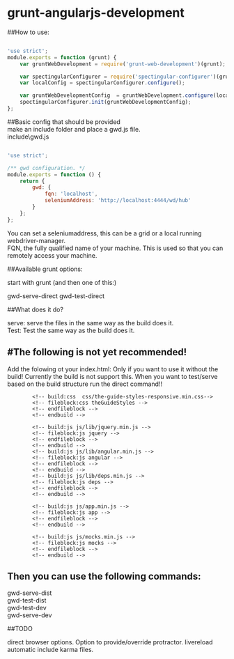 # grunt-angularjs-development


##How to use:  
```javascript

'use strict';
module.exports = function (grunt) {
    var gruntWebDevelopment = require('grunt-web-development')(grunt);

    var spectingularConfigurer = require('spectingular-configurer')(grunt, __dirname);
    var localConfig = spectingularConfigurer.configure();

    var gruntWebDevelopmentConfig  = gruntWebDevelopment.configure(localConfig.gwd);
    spectingularConfigurer.init(gruntWebDevelopmentConfig);
};
```


##Basic config that should be provided  
make an include folder and place a gwd.js file.  
include\gwd.js  


```javascript  

'use strict';

/** gwd configuration. */
module.exports = function () {
    return {
        gwd: {
            fqn: 'localhost',
            seleniumAddress: 'http://localhost:4444/wd/hub'
        }
    };
};
```

You can set a seleniumaddress, this can be a grid or a local running webdriver-manager.  
FQN, the fully qualified name of your machine. This is used so that you can remotely access your machine.  


##Available grunt options:

start with grunt (and then one of this:)

gwd-serve-direct
gwd-test-direct


##What does it do?

serve: serve the files in the same way as the build does it.  
Test: Test the same way as the build does it.  






#The following is not yet recommended!
---


Add the folowing ot your index.html:
Only if you want to use it without the build!
Currently the build is not support this.
When you want to test/serve based on the build structure run the direct command!!
```
		<!-- build:css  css/the-guide-styles-responsive.min.css-->
        <!-- fileblock:css theGuideStyles -->
        <!-- endfileblock -->
        <!-- endbuild -->
        
        <!-- build:js js/lib/jquery.min.js -->
        <!-- fileblock:js jquery -->
        <!-- endfileblock -->
        <!-- endbuild -->
        <!-- build:js js/lib/angular.min.js -->
        <!-- fileblock:js angular -->
        <!-- endfileblock -->
        <!-- endbuild -->
        <!-- build:js js/lib/deps.min.js -->
        <!-- fileblock:js deps -->
        <!-- endfileblock -->
        <!-- endbuild -->
        
        <!-- build:js js/app.min.js -->
        <!-- fileblock:js app -->
        <!-- endfileblock -->
        <!-- endbuild -->
        
        <!-- build:js js/mocks.min.js -->
        <!-- fileblock:js mocks -->
        <!-- endfileblock -->
        <!-- endbuild -->
```

## Then you can use the following commands:  
gwd-serve-dist  
gwd-test-dist  
gwd-test-dev  
gwd-serve-dev 


##TODO

direct browser options.
Option to provide/override protractor.
livereload
automatic include karma files.